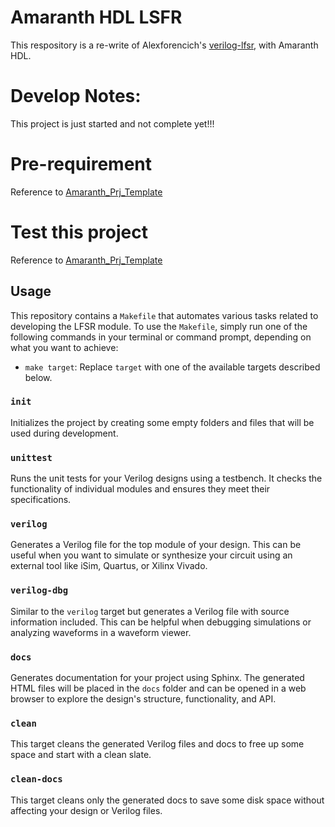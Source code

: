 # Amaranth HDL LSFR
This respository is a re-write of Alexforencich's [verilog-lfsr](https://github.com/alexforencich/verilog-lfsr), with Amaranth HDL.

# Develop Notes:
This project is just started and not complete yet!!!

# Pre-requirement
Reference to [Amaranth_Prj_Template](https://github.com/weshu/Amaranth_Prj_Template)

# Test this project
Reference to [Amaranth_Prj_Template](https://github.com/weshu/Amaranth_Prj_Template)

## Usage

This repository contains a `Makefile` that automates various tasks related to developing the LFSR module. 
To use the `Makefile`, simply run one of the following commands in your terminal or command prompt, depending on what you want to achieve:

- `make target`: Replace `target` with one of the available targets described below.

### `init`
Initializes the project by creating some empty folders and files that will be used during development.

### `unittest`
Runs the unit tests for your Verilog designs using a testbench. It checks the functionality of individual modules and ensures they meet their specifications.

### `verilog`
Generates a Verilog file for the top module of your design. This can be useful when you want to simulate or synthesize your circuit using an external tool like iSim, Quartus, or Xilinx Vivado.

### `verilog-dbg`
Similar to the `verilog` target but generates a Verilog file with source information included. This can be helpful when debugging simulations or analyzing waveforms in a waveform viewer.

### `docs`
Generates documentation for your project using Sphinx. The generated HTML files will be placed in the `docs` folder and can be opened in a web browser to explore the design's structure, functionality, and API.

### `clean`

This target cleans the generated Verilog files and docs to free up some space and start with a clean slate.

### `clean-docs`

This target cleans only the generated docs to save some disk space without affecting your design or Verilog files.
